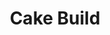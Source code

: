 ---
codehost: https://github.com/cake-build
logohandle: cakebuildnet
sort: cakebuild
title: Cake Build
twitter: https://x.com/cakebuildnet
website: https://cakebuild.net/
---
